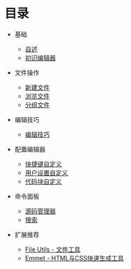 # 目录

* 基础
    * [自述](README.md)
    * [初识编辑器](base.md)

* 文件操作
    * [新建文件](new-file.md)
    * [浏览文件](open-file.md)
    * [分组文件](group-file.md)

* 编辑技巧
    * [编辑技巧](editor-file.md)

* 配置编辑器
    * [快捷键自定义](keymap.md)
    * [用户设置自定义](setting.md)
    * [代码块自定义](snippets.md)

* 命令面板
    * [源码管理器](source-control.md)
    * [搜索](search.md)

* 扩展推荐
    * [File Utils - 文件工具](extension-file-utils.md)
    * [Emmet - HTML与CSS快速生成工具](extension-emmet.md)